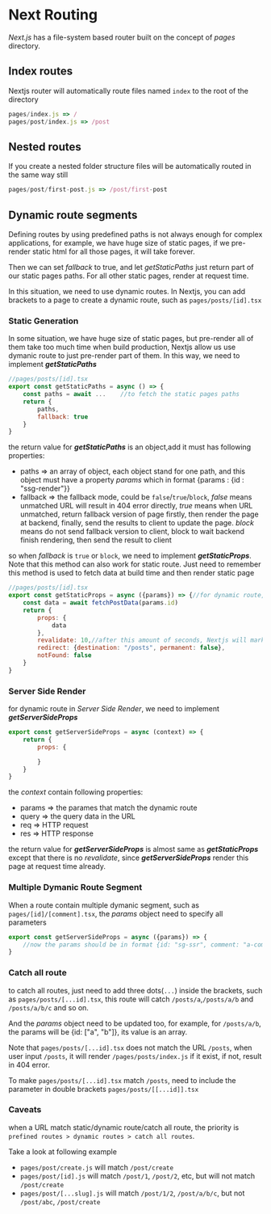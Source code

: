 # Next Routing

*Next.js* has a file-system based router built on the concept of *pages* directory. 

## Index routes
Nextjs router will automatically route files named `index` to the root of the directory
```js
pages/index.js => /
pages/post/index.js => /post
```
## Nested routes
If you create a nested folder structure files will be automatically routed in the same way still
```js
pages/post/first-post.js => /post/first-post
```

## Dynamic route segments
Defining routes by using predefined paths is not always enough for complex applications, for example, we have huge size of static pages, if we pre-render static html for all those pages, it will take forever.

Then we can set *fallback* to true, and let *getStaticPaths* just return part of our static pages paths. For all other static pages, render at request time.

In this situation, we need to use dynamic routes. In Nextjs, you can add brackets to a page to create a dynamic route, such as `pages/posts/[id].tsx`

### Static Generation
In some situation, we have huge size of static pages, but pre-render all of them take too much time when build production, Nextjs allow us use dymanic route to just pre-render part of them. In this way, we need to implement ***getStaticPaths***
```js
//pages/posts/[id].tsx
export const getStaticPaths = async () => {
    const paths = await ...    //to fetch the static pages paths
    return {
        paths,
        fallback: true
    }
}
```
the return value for ***getStaticPaths*** is an object,add it must has following properties:
* paths => an array of object, each object stand for one path, and this object must have a property *params* which in format {params : {id : "ssg-render"}}
* fallback => the fallback mode, could be `false`/`true`/`block`, *false* means unmatched URL will result in 404 error directly, *true* means when URL unmatched, return fallback version of page firstly, then render the page at backend, finally, send the results to client to update the page. *block* means do not send fallback version to client, block to wait backend finish rendering, then send the result to client

so when *fallback* is `true` or `block`, we need to implement ***getStaticProps***. Note that this method can also work for static route. Just need to remember this method is used to fetch data at build time and then render static page
```js
//pages/posts/[id].tsx
export const getStaticProps = async ({params}) => {//for dynamic route, nextjs will pass a context object to this method which contain propery 'params' and 'preview'
    const data = await fetchPostData(params.id)
    return {
        props: {
            data
        },
        revalidate: 10,//after this amount of seconds, Nextjs will mark this page as invalidate, if a request come in, nextjs will re-generate this page
        redirect: {destination: "/posts", permanent: false},
        notFound: false
    }
}
```

### Server Side Render
for dynamic route in *Server Side Render*, we need to implement ***getServerSideProps*** 
```js
export const getServerSideProps = async (context) => {
    return {
        props: {

        }
    }
}
```
the *context* contain following properties:
* params => the parames that match the dynamic route
* query => the query data in the URL
* req => HTTP request
* res => HTTP response

the return value for ***getServerSideProps***  is almost same as ***getStaticProps*** except that there is no *revalidate*, since ***getServerSideProps*** render this page at request time already.

### Multiple Dymanic Route Segment
When a route contain multiple dymanic segment, such as `pages/[id]/[comment].tsx`, the *params* object need to specify all parameters
```js
export const getServerSideProps = async ({params}) => {
    //now the params should be in format {id: "sg-ssr", comment: "a-comment"} for pages/sg-ssr/a-comment
}
```
### Catch all route
to catch all routes, just need to add three dots(`...`) inside the brackets, such as `pages/posts/[...id].tsx`, this route will catch `/posts/a`,`/posts/a/b` and `/posts/a/b/c` and so on.

And the *params* object need to be updated too, for example, for `/posts/a/b`, the params will be {id: ["a", "b"]}, its value is an array.

Note that `pages/posts/[...id].tsx` does not match the URL `/posts`, when user input `/posts`, it will render `/pages/posts/index.js` if it exist, if not, result in 404 error.

To make `pages/posts/[...id].tsx` match `/posts`, need to include the parameter in double brackets `pages/posts/[[...id]].tsx`

### Caveats
when a URL match static/dynamic route/catch all route, the priority is `prefined routes > dynamic routes > catch all routes`.

Take a look at following example
* `pages/post/create.js` will match `/post/create`
* `pages/post/[id].js` will match `/post/1`, `/post/2`, etc, but will not match `/post/create`
* `pages/post/[...slug].js` will match `/post/1/2`, `/post/a/b/c`, but not `/post/abc`, `/post/create`